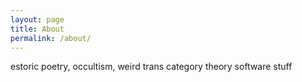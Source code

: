 ```yaml
---
layout: page
title: About
permalink: /about/
---
```


estoric poetry, occultism, weird trans category theory software stuff
